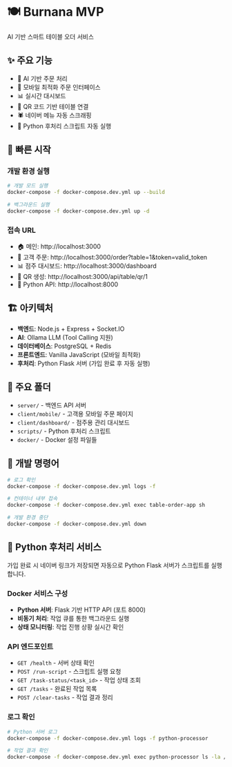 # 🍽️ Burnana MVP

AI 기반 스마트 테이블 오더 서비스

## ✨ 주요 기능

- 🤖 AI 기반 주문 처리
- 📱 모바일 최적화 주문 인터페이스
- 📊 실시간 대시보드
- 🔄 QR 코드 기반 테이블 연결
- 🕷️ 네이버 메뉴 자동 스크래핑
- 🐍 Python 후처리 스크립트 자동 실행

## 🚀 빠른 시작

### 개발 환경 실행
```bash
# 개발 모드 실행
docker-compose -f docker-compose.dev.yml up --build

# 백그라운드 실행
docker-compose -f docker-compose.dev.yml up -d
```

### 접속 URL
- 🏠 메인: http://localhost:3000
- 📱 고객 주문: http://localhost:3000/order?table=1&token=valid_token
- 📊 점주 대시보드: http://localhost:3000/dashboard
- 🔄 QR 생성: http://localhost:3000/api/table/qr/1
- 🐍 Python API: http://localhost:8000

## 🏗️ 아키텍처

- **백엔드**: Node.js + Express + Socket.IO
- **AI**: Ollama LLM (Tool Calling 지원)
- **데이터베이스**: PostgreSQL + Redis
- **프론트엔드**: Vanilla JavaScript (모바일 최적화)
- **후처리**: Python Flask 서버 (가입 완료 후 자동 실행)

## 📁 주요 폴더

- `server/` - 백엔드 API 서버
- `client/mobile/` - 고객용 모바일 주문 페이지  
- `client/dashboard/` - 점주용 관리 대시보드
- `scripts/` - Python 후처리 스크립트
- `docker/` - Docker 설정 파일들

## 🔧 개발 명령어

```bash
# 로그 확인
docker-compose -f docker-compose.dev.yml logs -f

# 컨테이너 내부 접속
docker-compose -f docker-compose.dev.yml exec table-order-app sh

# 개발 환경 중단
docker-compose -f docker-compose.dev.yml down
```

## 🐍 Python 후처리 서비스

가입 완료 시 네이버 링크가 저장되면 자동으로 Python Flask 서버가 스크립트를 실행합니다.

### Docker 서비스 구성
- **Python 서버**: Flask 기반 HTTP API (포트 8000)
- **비동기 처리**: 작업 큐를 통한 백그라운드 실행
- **상태 모니터링**: 작업 진행 상황 실시간 확인

### API 엔드포인트
- `GET /health` - 서버 상태 확인
- `POST /run-script` - 스크립트 실행 요청
- `GET /task-status/<task_id>` - 작업 상태 조회
- `GET /tasks` - 완료된 작업 목록
- `POST /clear-tasks` - 작업 결과 정리

### 로그 확인
```bash
# Python 서버 로그
docker-compose -f docker-compose.dev.yml logs -f python-processor

# 작업 결과 확인
docker-compose -f docker-compose.dev.yml exec python-processor ls -la /app/scripts/output/
```
